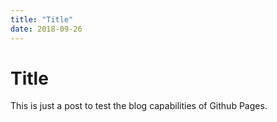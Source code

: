 ```yaml
---
title: "Title"
date: 2018-09-26
---
```

# Title
This is just a post to test the blog capabilities of Github Pages.

